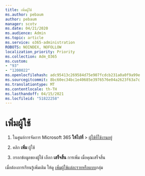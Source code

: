 ```yaml
---
title: เพิ่มผู้ใช้
ms.author: pebaum
author: pebaum
manager: scotv
ms.date: 04/21/2020
ms.audience: Admin
ms.topic: article
ms.service: o365-administration
ROBOTS: NOINDEX, NOFOLLOW
localization_priority: Priority
ms.collection: Adm_O365
ms.custom:
- "93"
- "1200022"
ms.openlocfilehash: adc95413c269584d75e907fcdcb231a0a0f9a99e
ms.sourcegitcommit: 8bc60ec34bc1e40685e3976576e04a2623f63a7c
ms.translationtype: MT
ms.contentlocale: th-TH
ms.lasthandoff: 04/15/2021
ms.locfileid: "51822258"
---
```

# <a name="add-a-user"></a>เพิ่มผู้ใช้

1. ในศูนย์การจัดการ Microsoft 365 **ให้ไปที่**  >  [ผู้ใช้ที่ใช้งานอยู่](https://admin.microsoft.com/Adminportal/Home?source=applauncher#/users)

2. คลิก **เพิ่ม** ผู้ใช้

3. กรอกข้อมูลของผู้ใช้ เลือก **เสร็จสิ้น** การเพิ่ม เมื่อคุณเสร็จสิ้น

เมื่อต้องการเรียนรู้เพิ่มเติม ให้ดู [เพิ่มผู้ใช้แต่ละรายหรือแบบ](https://docs.microsoft.com/microsoft-365/admin/add-users/add-users)กลุ่ม